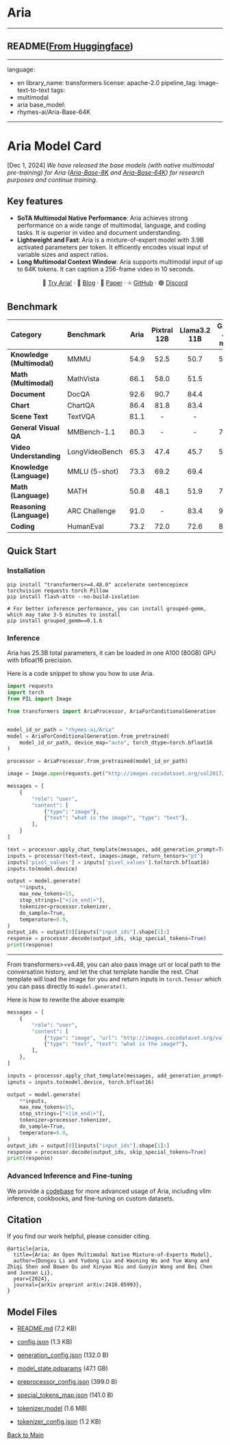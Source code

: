 
# Aria
---


## README([From Huggingface](https://huggingface.co/rhymes-ai/Aria))

---
language:
- en
library_name: transformers
license: apache-2.0
pipeline_tag: image-text-to-text
tags:
- multimodal
- aria
base_model:
- rhymes-ai/Aria-Base-64K
---
<!-- <p align="center">
  <br>Aria</br>
</p>  -->


# Aria Model Card

[Dec 1, 2024] *We have released the base models (with native multimodal pre-training) for Aria ([Aria-Base-8K](https://huggingface.co/rhymes-ai/Aria-Base-8K) and [Aria-Base-64K](https://huggingface.co/rhymes-ai/Aria-Base-64K)) for research purposes and continue training.*
<!-- 
- Aria is the **first open multimodal native MoE** model, capable of seamlessly handling various input modalities within a MoE architecture.
- Aria performs **on par with GPT-4o mini and Gemini 1.5 Flash** across a range of multimodal tasks while maintaining strong performance on **text**-only tasks.
- Compared to similar or even larger models, Aria boasts **faster speeds** and **lower costs**. This high efficiency stems from its ability to activate only 3.9B parameters during inference – the **fewest** among models with comparable performance.
 -->
## Key features

- **SoTA Multimodal Native Performance**: Aria achieves strong performance on a wide range of multimodal, language, and coding tasks. It is superior in video and document understanding.
- **Lightweight and Fast**: Aria is a mixture-of-expert model with 3.9B activated parameters per token. It efficently encodes visual input of variable sizes and aspect ratios.  
- **Long Multimodal Context Window**: Aria supports multimodal input of up to 64K tokens. It can caption a 256-frame video in 10 seconds.

<p align="center">
🔗 <a href="https://rhymes.ai/" target="_blank"> Try Aria!</a> · 📖 <a href="https://www.rhymes.ai/blog-details/aria-first-open-multimodal-native-moe-model" target="_blank">Blog</a> · 📌 <a href="https://arxiv.org/pdf/2410.05993" target="_blank">Paper</a> 
 · ⭐ <a href="https://github.com/rhymes-ai/Aria" target="_blank">GitHub</a> · 🟣 <a href="https://discord.com/invite/u8HxU23myj" target="_blank"> Discord </a>
</p> 


<!-- # Model Info

| Model  | Download  | Parameter | Context Length |
| :---- | :------- | :------------ | :------ |
| Aria | < HF link - TBD> | • Activation: 3.9B (3.5B MoE + 0.4B Visual Encoder) <br> • Total: 25.3B | 64K           | -->

## Benchmark
| Category                            | Benchmark         |  Aria  | Pixtral 12B | Llama3.2 11B | GPT-4o mini | Gemini-1.5 Flash |
|:-------------------------------------|:-------------------|:--------:|:-------------:|:--------------:|:-------------:|:------------------:|
| **Knowledge (Multimodal)**          | MMMU              |  54.9  |    52.5     |    50.7      |    59.4     |      56.1        |
| **Math (Multimodal)**               | MathVista         |  66.1  |    58.0     |    51.5      |      -      |      58.4        |
| **Document**                        | DocQA             |  92.6  |    90.7     |    84.4      |      -      |      89.9        |
| **Chart**                           | ChartQA           |  86.4  |    81.8     |    83.4      |      -      |      85.4        |
| **Scene Text**                      | TextVQA           |  81.1  |      -      |      -       |      -      |      78.7        |
| **General Visual QA**               | MMBench-1.1       |  80.3  |      -      |      -       |    76.0     |        -         |
| **Video Understanding**             | LongVideoBench    |  65.3  |    47.4     |    45.7      |    58.8     |      62.4        |
| **Knowledge (Language)**            | MMLU (5-shot)     |  73.3  |    69.2     |    69.4      |      -      |      78.9        |
| **Math (Language)**                 | MATH              |  50.8  |    48.1     |    51.9      |    70.2     |        -         |
| **Reasoning (Language)**            | ARC Challenge     |  91.0  |      -      |    83.4      |    96.4     |        -         |
| **Coding**                          | HumanEval         |  73.2  |    72.0     |    72.6      |    87.2     |      74.3        |


## Quick Start
### Installation
```
pip install "transformers>=4.48.0" accelerate sentencepiece torchvision requests torch Pillow
pip install flash-attn --no-build-isolation

# For better inference performance, you can install grouped-gemm, which may take 3-5 minutes to install
pip install grouped_gemm==0.1.6
```

### Inference

Aria has 25.3B total parameters, it can be loaded in one A100 (80GB) GPU with bfloat16 precision.

Here is a code snippet to show you how to use Aria.

```python
import requests
import torch
from PIL import Image

from transformers import AriaProcessor, AriaForConditionalGeneration


model_id_or_path = "rhymes-ai/Aria"
model = AriaForConditionalGeneration.from_pretrained(
    model_id_or_path, device_map="auto", torch_dtype=torch.bfloat16
)

processor = AriaProcessor.from_pretrained(model_id_or_path)

image = Image.open(requests.get("http://images.cocodataset.org/val2017/000000039769.jpg", stream=True).raw)

messages = [
    {
        "role": "user",
        "content": [
            {"type": "image"},
            {"text": "what is the image?", "type": "text"},
        ],
    }
]

text = processor.apply_chat_template(messages, add_generation_prompt=True)
inputs = processor(text=text, images=image, return_tensors="pt")
inputs['pixel_values'] = inputs['pixel_values'].to(torch.bfloat16)
inputs.to(model.device)

output = model.generate(
    **inputs,
    max_new_tokens=15,
    stop_strings=["<|im_end|>"],
    tokenizer=processor.tokenizer,
    do_sample=True,
    temperature=0.9,
)
output_ids = output[0][inputs["input_ids"].shape[1]:]
response = processor.decode(output_ids, skip_special_tokens=True)
print(response)
```

-----------
From transformers>=v4.48, you can also pass image url or local path to the conversation history, and let the chat template handle the rest.
Chat template will load the image for you and return inputs in `torch.Tensor` which you can pass directly to `model.generate()`.

Here is how to rewrite the above example

```python
messages = [
    {
        "role": "user",
        "content": [
            {"type": "image", "url": "http://images.cocodataset.org/val2017/000000039769.jpg"}
            {"type": "text", "text": "what is the image?"},
        ],
    },
]

inputs = processor.apply_chat_template(messages, add_generation_prompt=True, tokenize=True, return_dict=True, return_tensors"pt")
ipnuts = inputs.to(model.device, torch.bfloat16)

output = model.generate(
    **inputs,
    max_new_tokens=15,
    stop_strings=["<|im_end|>"],
    tokenizer=processor.tokenizer,
    do_sample=True,
    temperature=0.9,
)
output_ids = output[0][inputs["input_ids"].shape[1]:]
response = processor.decode(output_ids, skip_special_tokens=True)
print(response)
```

### Advanced Inference and Fine-tuning
We provide a [codebase](https://github.com/rhymes-ai/Aria) for more advanced usage of Aria,
including vllm inference, cookbooks, and fine-tuning on custom datasets.



## Citation
If you find our work helpful, please consider citing.
```
@article{aria,
  title={Aria: An Open Multimodal Native Mixture-of-Experts Model}, 
  author={Dongxu Li and Yudong Liu and Haoning Wu and Yue Wang and Zhiqi Shen and Bowen Qu and Xinyao Niu and Guoyin Wang and Bei Chen and Junnan Li},
  year={2024},
  journal={arXiv preprint arXiv:2410.05993},
}
```



## Model Files

- [README.md](https://paddlenlp.bj.bcebos.com/models/community/rhymes-ai/Aria/README.md) (7.2 KB)

- [config.json](https://paddlenlp.bj.bcebos.com/models/community/rhymes-ai/Aria/config.json) (1.3 KB)

- [generation_config.json](https://paddlenlp.bj.bcebos.com/models/community/rhymes-ai/Aria/generation_config.json) (132.0 B)

- [model_state.pdparams](https://paddlenlp.bj.bcebos.com/models/community/rhymes-ai/Aria/model_state.pdparams) (47.1 GB)

- [preprocessor_config.json](https://paddlenlp.bj.bcebos.com/models/community/rhymes-ai/Aria/preprocessor_config.json) (399.0 B)

- [special_tokens_map.json](https://paddlenlp.bj.bcebos.com/models/community/rhymes-ai/Aria/special_tokens_map.json) (141.0 B)

- [tokenizer.model](https://paddlenlp.bj.bcebos.com/models/community/rhymes-ai/Aria/tokenizer.model) (1.6 MB)

- [tokenizer_config.json](https://paddlenlp.bj.bcebos.com/models/community/rhymes-ai/Aria/tokenizer_config.json) (1.2 KB)


[Back to Main](../../)